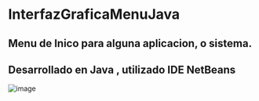 # InterfazGraficaMenuJava

## Menu de Inico para alguna aplicacion, o sistema.

## Desarrollado en Java , utilizado IDE NetBeans


![image](https://user-images.githubusercontent.com/99271120/170826344-e1566a25-df87-41e8-bd66-93117fb4f18e.png)
